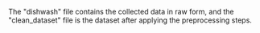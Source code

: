 The "dishwash" file contains the collected data in raw form, and the "clean_dataset" file is the dataset after applying the preprocessing steps.
